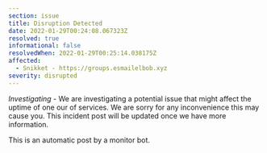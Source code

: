```yaml
---
section: issue
title: Disruption Detected
date: 2022-01-29T00:24:08.067323Z
resolved: true
informational: false
resolvedWhen: 2022-01-29T00:25:14.038175Z
affected:
  - Snikket - https://groups.esmailelbob.xyz
severity: disrupted
---
```

*Investigating* - We are investigating a potential issue that might affect the uptime of one our of services. We are sorry for any inconvenience this may cause you. This incident post will be updated once we have more information.

This is an automatic post by a monitor bot.
        
